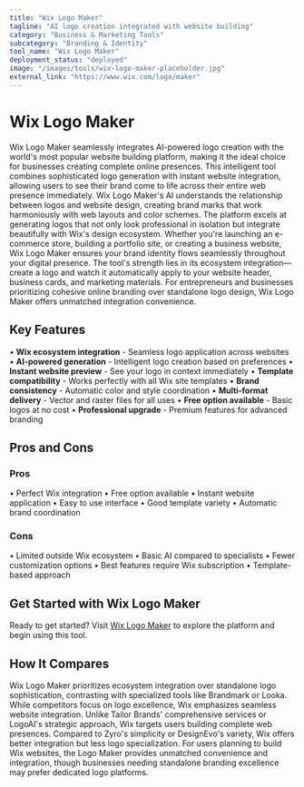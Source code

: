 ```yaml
---
title: "Wix Logo Maker"
tagline: "AI logo creation integrated with website building"
category: "Business & Marketing Tools"
subcategory: "Branding & Identity"
tool_name: "Wix Logo Maker"
deployment_status: "deployed"
image: "/images/tools/wix-logo-maker-placeholder.jpg"
external_link: "https://www.wix.com/logo/maker"
---
```


# Wix Logo Maker

Wix Logo Maker seamlessly integrates AI-powered logo creation with the world's most popular website building platform, making it the ideal choice for businesses creating complete online presences. This intelligent tool combines sophisticated logo generation with instant website integration, allowing users to see their brand come to life across their entire web presence immediately. Wix Logo Maker's AI understands the relationship between logos and website design, creating brand marks that work harmoniously with web layouts and color schemes. The platform excels at generating logos that not only look professional in isolation but integrate beautifully with Wix's design ecosystem. Whether you're launching an e-commerce store, building a portfolio site, or creating a business website, Wix Logo Maker ensures your brand identity flows seamlessly throughout your digital presence. The tool's strength lies in its ecosystem integration—create a logo and watch it automatically apply to your website header, business cards, and marketing materials. For entrepreneurs and businesses prioritizing cohesive online branding over standalone logo design, Wix Logo Maker offers unmatched integration convenience.

## Key Features

• **Wix ecosystem integration** - Seamless logo application across websites
• **AI-powered generation** - Intelligent logo creation based on preferences
• **Instant website preview** - See your logo in context immediately
• **Template compatibility** - Works perfectly with all Wix site templates
• **Brand consistency** - Automatic color and style coordination
• **Multi-format delivery** - Vector and raster files for all uses
• **Free option available** - Basic logos at no cost
• **Professional upgrade** - Premium features for advanced branding

## Pros and Cons

### Pros
• Perfect Wix integration
• Free option available
• Instant website application
• Easy to use interface
• Good template variety
• Automatic brand coordination

### Cons
• Limited outside Wix ecosystem
• Basic AI compared to specialists
• Fewer customization options
• Best features require Wix subscription
• Template-based approach

## Get Started with Wix Logo Maker

Ready to get started? Visit [Wix Logo Maker](https://www.wix.com/logo/maker) to explore the platform and begin using this tool.

## How It Compares

Wix Logo Maker prioritizes ecosystem integration over standalone logo sophistication, contrasting with specialized tools like Brandmark or Looka. While competitors focus on logo excellence, Wix emphasizes seamless website integration. Unlike Tailor Brands' comprehensive services or LogoAI's strategic approach, Wix targets users building complete web presences. Compared to Zyro's simplicity or DesignEvo's variety, Wix offers better integration but less logo specialization. For users planning to build Wix websites, the Logo Maker provides unmatched convenience and integration, though businesses needing standalone branding excellence may prefer dedicated logo platforms.